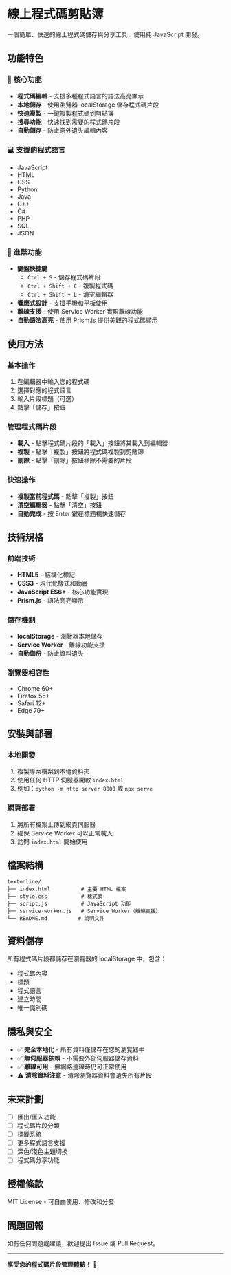# 線上程式碼剪貼簿

一個簡單、快速的線上程式碼儲存與分享工具，使用純 JavaScript 開發。

## 功能特色

### 🎯 核心功能
- **程式碼編輯** - 支援多種程式語言的語法高亮顯示
- **本地儲存** - 使用瀏覽器 localStorage 儲存程式碼片段
- **快速複製** - 一鍵複製程式碼到剪貼簿
- **搜尋功能** - 快速找到需要的程式碼片段
- **自動儲存** - 防止意外遺失編輯內容

### 💻 支援的程式語言
- JavaScript
- HTML
- CSS
- Python
- Java
- C++
- C#
- PHP
- SQL
- JSON

### 🔧 進階功能
- **鍵盤快捷鍵**
  - `Ctrl + S` - 儲存程式碼片段
  - `Ctrl + Shift + C` - 複製程式碼
  - `Ctrl + Shift + L` - 清空編輯器
- **響應式設計** - 支援手機和平板使用
- **離線支援** - 使用 Service Worker 實現離線功能
- **自動語法高亮** - 使用 Prism.js 提供美觀的程式碼顯示

## 使用方法

### 基本操作
1. 在編輯器中輸入您的程式碼
2. 選擇對應的程式語言
3. 輸入片段標題（可選）
4. 點擊「儲存」按鈕

### 管理程式碼片段
- **載入** - 點擊程式碼片段的「載入」按鈕將其載入到編輯器
- **複製** - 點擊「複製」按鈕將程式碼複製到剪貼簿
- **刪除** - 點擊「刪除」按鈕移除不需要的片段

### 快速操作
- **複製當前程式碼** - 點擊「複製」按鈕
- **清空編輯器** - 點擊「清空」按鈕
- **自動完成** - 按 Enter 鍵在標題欄快速儲存

## 技術規格

### 前端技術
- **HTML5** - 結構化標記
- **CSS3** - 現代化樣式和動畫
- **JavaScript ES6+** - 核心功能實現
- **Prism.js** - 語法高亮顯示

### 儲存機制
- **localStorage** - 瀏覽器本地儲存
- **Service Worker** - 離線功能支援
- **自動備份** - 防止資料遺失

### 瀏覽器相容性
- Chrome 60+
- Firefox 55+
- Safari 12+
- Edge 79+

## 安裝與部署

### 本地開發
1. 複製專案檔案到本地資料夾
2. 使用任何 HTTP 伺服器開啟 `index.html`
3. 例如：`python -m http.server 8000` 或 `npx serve`

### 網頁部署
1. 將所有檔案上傳到網頁伺服器
2. 確保 Service Worker 可以正常載入
3. 訪問 `index.html` 開始使用

## 檔案結構
```
textonline/
├── index.html          # 主要 HTML 檔案
├── style.css           # 樣式表
├── script.js           # JavaScript 功能
├── service-worker.js   # Service Worker（離線支援）
└── README.md          # 說明文件
```

## 資料儲存

所有程式碼片段都儲存在瀏覽器的 localStorage 中，包含：
- 程式碼內容
- 標題
- 程式語言
- 建立時間
- 唯一識別碼

## 隱私與安全

- ✅ **完全本地化** - 所有資料僅儲存在您的瀏覽器中
- ✅ **無伺服器依賴** - 不需要外部伺服器儲存資料
- ✅ **離線可用** - 無網路連線時仍可正常使用
- ⚠️ **清除資料注意** - 清除瀏覽器資料會遺失所有片段

## 未來計劃

- [ ] 匯出/匯入功能
- [ ] 程式碼片段分類
- [ ] 標籤系統
- [ ] 更多程式語言支援
- [ ] 深色/淺色主題切換
- [ ] 程式碼分享功能

## 授權條款

MIT License - 可自由使用、修改和分發

## 問題回報

如有任何問題或建議，歡迎提出 Issue 或 Pull Request。

---

**享受您的程式碼片段管理體驗！** 🚀
